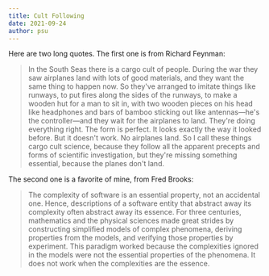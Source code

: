 ```yaml
---
title: Cult Following
date: 2021-09-24
author: psu
---
```


Here are two long quotes. The first one is from Richard Feynman: 

> In the South Seas there is a cargo cult of people. During the war they saw airplanes land
with lots of good materials, and they want the same thing to happen now. So they've
arranged to imitate things like runways, to put fires along the sides of the runways, to
make a wooden hut for a man to sit in, with two wooden pieces on his head like headphones
and bars of bamboo sticking out like antennas—he's the controller—and they wait for the
airplanes to land. They're doing everything right. The form is perfect. It looks exactly
the way it looked before. But it doesn't work. No airplanes land. So I call these things
cargo cult science, because they follow all the apparent precepts and forms of scientific
investigation, but they're missing something essential, because the planes don't land.

The second one is a favorite of mine, from Fred Brooks:

> The complexity of software is an essential property, not an accidental one. Hence,
descriptions of a software entity that abstract away its complexity often abstract away
its essence. For three centuries, mathematics and the physical sciences made great strides
by constructing simplified models of complex phenomena, deriving properties from the
models, and verifying those properties by experiment. This paradigm worked because the
complexities ignored in the models were not the essential properties of the phenomena. It
does not work when the complexities are the essence.
